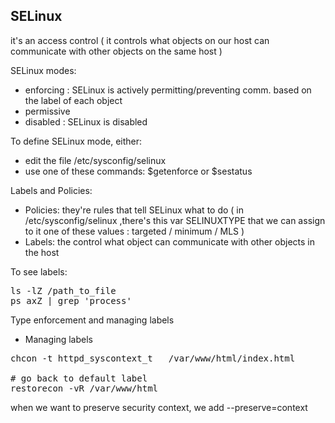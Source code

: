 
## SELinux 

it's an access control ( it controls what objects on our host can communicate with other objects on the same host ) 

SELinux modes:
* enforcing : SELinux is actively permitting/preventing comm. based on the label of each object 
* permissive
* disabled : SELinux is disabled

To define SELinux mode, either:
* edit the file /etc/sysconfig/selinux 
* use one of these commands: $getenforce  or  $sestatus 

Labels and Policies:
* Policies: they're rules that tell SELinux what to do ( in /etc/sysconfig/selinux ,there's this var SELINUXTYPE that we can assign to it one of these 
values : targeted / minimum / MLS ) 
* Labels: the control what object can communicate with other objects in the host 

To see labels:
<pre>
ls -lZ /path_to_file 
ps axZ | grep 'process' 
</pre>

Type enforcement and managing labels 
* Managing labels 
<pre>
chcon -t httpd_syscontext_t   /var/www/html/index.html 

# go back to default label 
restorecon -vR /var/www/html 
</pre>

when we want to preserve security context, we add --preserve=context 
